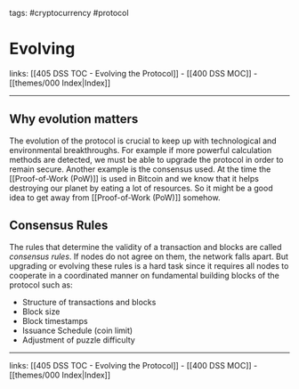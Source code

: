 tags: #cryptocurrency #protocol

# Evolving

links: [[405 DSS TOC - Evolving the Protocol]] - [[400 DSS MOC]] - [[themes/000 Index|Index]]

---

## Why evolution matters

The evolution of the protocol is crucial to keep up with technological and environmental breakthroughs. For example if more powerful calculation methods are detected, we must be able to upgrade the protocol in order to remain secure. Another example is the consensus used. At the time the [[Proof-of-Work (PoW)]] is used in Bitcoin and we know that it helps destroying our planet by eating a lot of resources. So it might be a good idea to get away from [[Proof-of-Work (PoW)]] somehow.
## Consensus Rules

The rules that determine the validity of a transaction and blocks are called *consensus rules*. If nodes do not agree on them, the network falls apart. But upgrading or evolving these rules is a hard task since it requires all nodes to cooperate in a coordinated manner on fundamental building blocks of the protocol such as:

- Structure of transactions and blocks
- Block size
- Block timestamps
- Issuance Schedule (coin limit)
- Adjustment of puzzle difficulty

---
links: [[405 DSS TOC - Evolving the Protocol]] - [[400 DSS MOC]] - [[themes/000 Index|Index]]